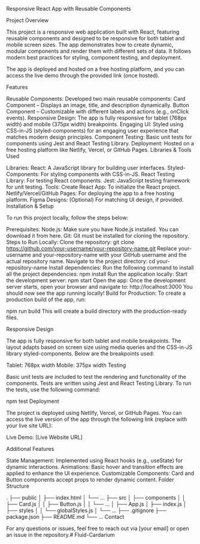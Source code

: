 Responsive React App with Reusable Components

Project Overview

This project is a responsive web application built with React, featuring reusable components and designed to be responsive for both tablet and mobile screen sizes. The app demonstrates how to create dynamic, modular components and render them with different sets of data. It follows modern best practices for styling, component testing, and deployment.

The app is deployed and hosted on a free hosting platform, and you can access the live demo through the provided link (once hosted).

Features

Reusable Components: Developed two main reusable components:
Card Component – Displays an image, title, and description dynamically.
Button Component – Customizable with different labels and actions (e.g., onClick events).
Responsive Design: The app is fully responsive for tablet (768px width) and mobile (375px width) breakpoints.
Engaging UI: Styled using CSS-in-JS (styled-components) for an engaging user experience that matches modern design principles.
Component Testing: Basic unit tests for components using Jest and React Testing Library.
Deployment: Hosted on a free hosting platform like Netlify, Vercel, or GitHub Pages.
Libraries & Tools Used

Libraries:
React: A JavaScript library for building user interfaces.
Styled-Components: For styling components with CSS-in-JS.
React Testing Library: For testing React components.
Jest: JavaScript testing framework for unit testing.
Tools:
Create React App: To initialize the React project.
Netlify/Vercel/GitHub Pages: For deploying the app to a free hosting platform.
Figma Designs: (Optional) For matching UI design, if provided.
Installation & Setup

To run this project locally, follow the steps below:

Prerequisites:
Node.js: Make sure you have Node.js installed. You can download it from here.
Git: Git must be installed for cloning the repository.
Steps to Run Locally:
Clone the repository:
git clone https://github.com/your-username/your-repository-name.git
Replace your-username and your-repository-name with your GitHub username and the actual repository name.
Navigate to the project directory:
cd your-repository-name
Install dependencies: Run the following command to install all the project dependencies:
npm install
Run the application locally: Start the development server:
npm start
Open the app: Once the development server starts, open your browser and navigate to:
http://localhost:3000
You should now see the app running locally!
Build for Production:
To create a production build of the app, run:

npm run build
This will create a build directory with the production-ready files.

Responsive Design

The app is fully responsive for both tablet and mobile breakpoints. The layout adapts based on screen size using media queries and the CSS-in-JS library styled-components. Below are the breakpoints used:

Tablet: 768px width
Mobile: 375px width
Testing

Basic unit tests are included to test the rendering and functionality of the components. Tests are written using Jest and React Testing Library. To run the tests, use the following command:

npm test
Deployment

The project is deployed using Netlify, Vercel, or GitHub Pages. You can access the live version of the app through the following link (replace with your live site URL):

Live Demo: [Live Website URL]

Additional Features

State Management: Implemented using React hooks (e.g., useState) for dynamic interactions.
Animations: Basic hover and transition effects are applied to enhance the UI experience.
Customizable Components: Card and Button components accept props to render dynamic content.
Folder Structure

.
├── public
│   ├── index.html
│   └── ...
├── src
│   ├── components
│   │   ├── Card.js
│   │   ├── Button.js
│   │   └── ...
│   ├── App.js
│   ├── index.js
│   ├── styles
│   │   └── globalStyles.js
│   └── ...
├── .gitignore
├── package.json
├── README.md
└── ...
Contact

For any questions or issues, feel free to reach out via [your email] or open an issue in the repository.# Fluid-Cardarium
